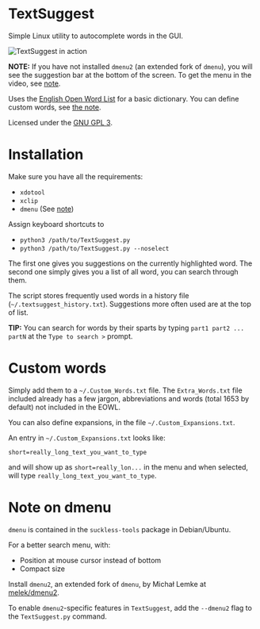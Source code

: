 # TextSuggest

Simple Linux utility to autocomplete words in the GUI.

![TextSuggest in action](http://i.imgur.com/nG5JAuA.gif)

**NOTE:** If you have not installed `dmenu2` (an extended fork of `dmenu`), you will see the suggestion bar at the bottom of the screen. To get the menu in the video, see [note](#note-on-dmenu).

Uses the [English Open Word List](http://dreamsteep.com/projects/the-english-open-word-list.html) for a basic dictionary. You can define custom words, see [the note](#custom-words).

Licensed under the [GNU GPL 3](https://www.gnu.org/licenses/gpl.txt).

# Installation

Make sure you have all the requirements:

 - `xdotool`
 - `xclip`
 - `dmenu` (See [note](#note-on-dmenu))

Assign keyboard shortcuts to

- `python3 /path/to/TextSuggest.py`
- `python3 /path/to/TextSuggest.py --noselect`

The first one gives you suggestions on the currently highlighted word.
The second one simply gives you a list of all word, you can search through them.

The script stores frequently used words in a history file (`~/.textsuggest_history.txt`). Suggestions more often used
are at the top of list.

**TIP:** You can search for words by their sparts by
typing `part1 part2 ... partN` at the `Type to search >` prompt.

# Custom words

Simply add them to a `~/.Custom_Words.txt` file. The `Extra_Words.txt` file included already has a
few jargon, abbreviations and words (total 1653 by default) not included in the EOWL.

You can also define expansions, in the file `~/.Custom_Expansions.txt`.

An entry in `~/.Custom_Expansions.txt` looks like:

    short=really_long_text_you_want_to_type

and will show up as `short=really_lon...` in the menu and when selected, will type `really_long_text_you_want_to_type`.

# Note on dmenu

`dmenu` is contained in the `suckless-tools` package in Debian/Ubuntu.

For a better search menu, with:

- Position at mouse cursor instead of bottom
- Compact size

Install `dmenu2`, an extended fork of `dmenu`, by Michał Lemke at [melek/dmenu2](https://bitbucket.org/melek/dmenu2).

To enable `dmenu2`-specific features in `TextSuggest`, add the `--dmenu2` flag to the `TextSuggest.py` command.

